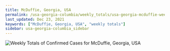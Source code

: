```yaml
---
title: McDuffie, Georgia, USA
permalink: /usa-georgia-columbia/weekly_totals/usa-georgia-mcduffie-weekly_totals.html
last_updated: Dec 23, 2021
keywords: ["McDuffie, Georgia, USA", "weekly totals"]
sidebar: usa-georgia-columbia_sidebar
---
```


![Weekly Totals of Confirmed Cases for McDuffie, Georgia, USA](/covid_tracker/images/graphs/usa-georgia-mcduffie-weekly_totals_graph.png)
